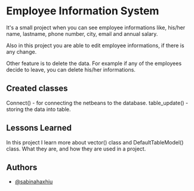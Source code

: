 
# Employee Information System

It's a small project when you can see employee
informations like, his/her name, lastname, phone number, 
city, email and annual salary. 


Also in this project you are able to edit employee 
informations, if there is any change.

Other feature is to delete the data. For example if 
any of the employees decide to leave, you can delete his/her 
informations.



## Created classes

Connect() - for connecting the netbeans to the database.
table_update() - storing the data into table.




## Lessons Learned

In this project I learn more about 
vector() class and DefaultTableModel() class.
What they are, and how they are used in a project.


## Authors

- [@sabinahaxhiu](https://github.com/sabinahaxhiu)

